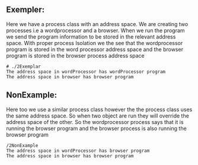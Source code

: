 ## Exempler:

Here we have a process class with an address space. We are creating two
processes i.e a wordprocessor and a browser. When we run the program we send
the program information to be stored in the relevant address space. With
proper process Isolation we the see that the wordprocessor program is stored
in the word processor address space and the browser program is stored in the
browser process address space

```
# ./2Exemplar
The address space in wordProcessor has wordProcessor program
The address space in browser has browser program
```


## NonExample:

Here too we use a similar process class however the the process class uses the
same address space. So when two object are run they will override the address
space of the other. So the wordprocessor process says that it is running the
browser program and the browser process is also running the browser program
```
/2NonExample
The address space in wordProcessor has browser program
The address space in browser has browser program
```




